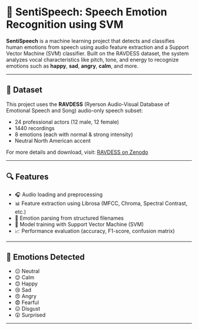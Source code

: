 # 🎤 SentiSpeech: Speech Emotion Recognition using SVM

**SentiSpeech** is a machine learning project that detects and classifies human emotions from speech using audio feature extraction and a Support Vector Machine (SVM) classifier. Built on the RAVDESS dataset, the system analyzes vocal characteristics like pitch, tone, and energy to recognize emotions such as **happy**, **sad**, **angry**, **calm**, and more.

---

## 📁 Dataset

This project uses the **RAVDESS** (Ryerson Audio-Visual Database of Emotional Speech and Song) audio-only speech subset:
- 24 professional actors (12 male, 12 female)
- 1440 recordings
- 8 emotions (each with normal & strong intensity)
- Neutral North American accent

For more details and download, visit: [RAVDESS on Zenodo](https://zenodo.org/record/1188976)

---

## 🔍 Features

- 🎧 Audio loading and preprocessing
- 📊 Feature extraction using Librosa (MFCC, Chroma, Spectral Contrast, etc.)
- 🧠 Emotion parsing from structured filenames
- 🧪 Model training with Support Vector Machine (SVM)
- 📈 Performance evaluation (accuracy, F1-score, confusion matrix)

---

## 🧠 Emotions Detected

- 😐 Neutral  
- 😌 Calm  
- 😊 Happy  
- 😢 Sad  
- 😠 Angry  
- 😨 Fearful  
- 😖 Disgust  
- 😲 Surprised  

---


